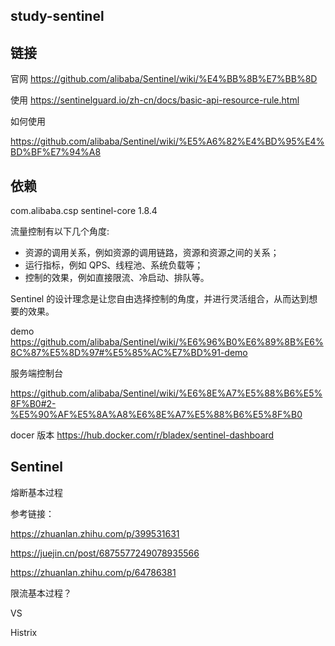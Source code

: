 
## study-sentinel
## 链接

官网    https://github.com/alibaba/Sentinel/wiki/%E4%BB%8B%E7%BB%8D

使用
https://sentinelguard.io/zh-cn/docs/basic-api-resource-rule.html

如何使用

https://github.com/alibaba/Sentinel/wiki/%E5%A6%82%E4%BD%95%E4%BD%BF%E7%94%A8

## 依赖

<dependency>
<groupId>com.alibaba.csp</groupId>
<artifactId>sentinel-core</artifactId>
<version>1.8.4</version>
</dependency>



流量控制有以下几个角度:

- 资源的调用关系，例如资源的调用链路，资源和资源之间的关系；
- 运行指标，例如 QPS、线程池、系统负载等；
- 控制的效果，例如直接限流、冷启动、排队等。

Sentinel 的设计理念是让您自由选择控制的角度，并进行灵活组合，从而达到想要的效果。



demo https://github.com/alibaba/Sentinel/wiki/%E6%96%B0%E6%89%8B%E6%8C%87%E5%8D%97#%E5%85%AC%E7%BD%91-demo



服务端控制台

https://github.com/alibaba/Sentinel/wiki/%E6%8E%A7%E5%88%B6%E5%8F%B0#2-%E5%90%AF%E5%8A%A8%E6%8E%A7%E5%88%B6%E5%8F%B0

docer 版本
https://hub.docker.com/r/bladex/sentinel-dashboard



## Sentinel

熔断基本过程

参考链接：

https://zhuanlan.zhihu.com/p/399531631

https://juejin.cn/post/6875577249078935566

https://zhuanlan.zhihu.com/p/64786381





限流基本过程？



VS 

Histrix



